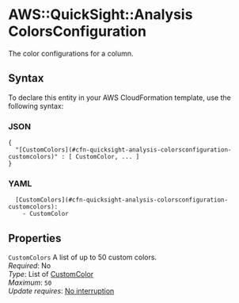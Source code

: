 # AWS::QuickSight::Analysis ColorsConfiguration<a name="aws-properties-quicksight-analysis-colorsconfiguration"></a>

The color configurations for a column\.

## Syntax<a name="aws-properties-quicksight-analysis-colorsconfiguration-syntax"></a>

To declare this entity in your AWS CloudFormation template, use the following syntax:

### JSON<a name="aws-properties-quicksight-analysis-colorsconfiguration-syntax.json"></a>

```
{
  "[CustomColors](#cfn-quicksight-analysis-colorsconfiguration-customcolors)" : [ CustomColor, ... ]
}
```

### YAML<a name="aws-properties-quicksight-analysis-colorsconfiguration-syntax.yaml"></a>

```
  [CustomColors](#cfn-quicksight-analysis-colorsconfiguration-customcolors): 
    - CustomColor
```

## Properties<a name="aws-properties-quicksight-analysis-colorsconfiguration-properties"></a>

`CustomColors`  <a name="cfn-quicksight-analysis-colorsconfiguration-customcolors"></a>
A list of up to 50 custom colors\.  
*Required*: No  
*Type*: List of [CustomColor](aws-properties-quicksight-analysis-customcolor.md)  
*Maximum*: `50`  
*Update requires*: [No interruption](https://docs.aws.amazon.com/AWSCloudFormation/latest/UserGuide/using-cfn-updating-stacks-update-behaviors.html#update-no-interrupt)